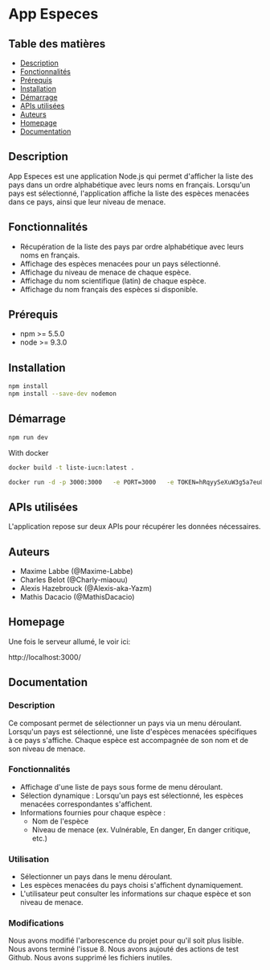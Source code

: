 # App Especes

## Table des matières

-   [Description](#description)
-   [Fonctionnalités](#fonctionnalités)
-   [Prérequis](#prérequis)
-   [Installation](#installation)
-   [Démarrage](#démarrage)
-   [APIs utilisées](#apis-utilisées)
-   [Auteurs](#auteurs)
-   [Homepage](#homepage)
-   [Documentation](#documentation)

## Description

App Especes est une application Node.js qui permet d'afficher la liste des pays dans un ordre alphabétique avec leurs noms en français. Lorsqu'un pays est sélectionné, l'application affiche la liste des espèces menacées dans ce pays, ainsi que leur niveau de menace.

## Fonctionnalités

-   Récupération de la liste des pays par ordre alphabétique avec leurs noms en français.
-   Affichage des espèces menacées pour un pays sélectionné.
-   Affichage du niveau de menace de chaque espèce.
-   Affichage du nom scientifique (latin) de chaque espèce.
-   Affichage du nom français des espèces si disponible.

## Prérequis

-   npm >= 5.5.0
-   node >= 9.3.0

## Installation

```sh
npm install
npm install --save-dev nodemon
```

## Démarrage

```sh
npm run dev
```

With docker

```sh
docker build -t liste-iucn:latest .
```

```sh
docker run -d -p 3000:3000   -e PORT=3000   -e TOKEN=hRqyySeXuW3g5a7eu8ESrcDP4QhVDNTgZ7vb   liste-iucn
```

## APIs utilisées

L'application repose sur deux APIs pour récupérer les données nécessaires.

## Auteurs

-   Maxime Labbe (@Maxime-Labbe)
-   Charles Belot (@Charly-miaouu)
-   Alexis Hazebrouck (@Alexis-aka-Yazm)
-   Mathis Dacacio (@MathisDacacio)

## Homepage

Une fois le serveur allumé, le voir ici:

http://localhost:3000/

## Documentation

### Description

Ce composant permet de sélectionner un pays via un menu déroulant. Lorsqu'un pays est sélectionné, une liste d'espèces menacées spécifiques à ce pays s'affiche. Chaque espèce est accompagnée de son nom et de son niveau de menace.

### Fonctionnalités

-   Affichage d'une liste de pays sous forme de menu déroulant.
-   Sélection dynamique : Lorsqu'un pays est sélectionné, les espèces menacées correspondantes s'affichent.
-   Informations fournies pour chaque espèce :
    -   Nom de l'espèce
    -   Niveau de menace (ex. Vulnérable, En danger, En danger critique, etc.)

### Utilisation

-   Sélectionner un pays dans le menu déroulant.
-   Les espèces menacées du pays choisi s'affichent dynamiquement.
-   L'utilisateur peut consulter les informations sur chaque espèce et son niveau de menace.

### Modifications

Nous avons modifié l'arborescence du projet pour qu'il soit plus lisible.
Nous avons terminé l'issue 8.
Nous avons aujouté des actions de test Github.
Nous avons supprimé les fichiers inutiles.
